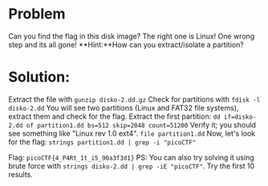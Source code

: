 # Problem
Can you find the flag in this disk image? The right one is Linux! One wrong step and its all gone!
**Hint:**How can you extract/isolate a partition?

# Solution:
Extract the file with `gunzip disko-2.dd.gz`
Check for partitions with `fdisk -l disko-2.dd`
You will see two partitions (Linux and FAT32 file systems), extract them and check for the flag.
Extract the first partition:
`dd if=disko-2.dd of partition1.dd bs=512 skip=2048 count=51200`
Verify it; you should see something like "Linux rev 1.0 ext4".
`file partition1.dd`
Now, let's look for the flag:
`strings partition1.dd | grep -i "picoCTF"`

Flag: `picoCTF{4_P4Rt_1t_i5_90a3f3d1}`
PS: You can also try solving it using brute force with `strings disko-2.dd | grep -iE "picoCTF"`. Try the first 10 results.